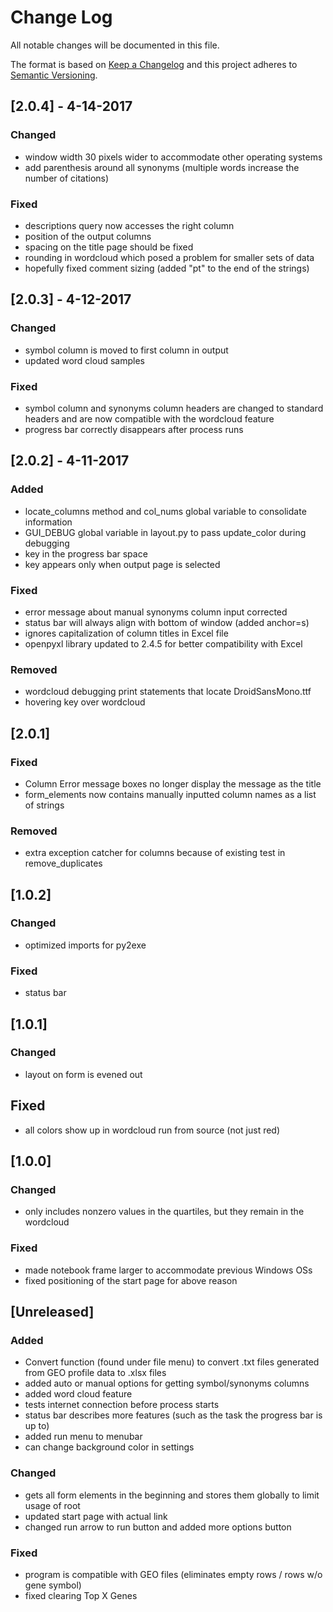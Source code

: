 # Change Log
All notable changes will be documented in this file.

The format is based on [Keep a Changelog](http://keepachangelog.com/)
and this project adheres to [Semantic Versioning](http://semver.org/).

## [2.0.4] - 4-14-2017
### Changed
- window width 30 pixels wider to accommodate other operating systems
- add parenthesis around all synonyms (multiple words increase the number of citations)

### Fixed
- descriptions query now accesses the right column
- position of the output columns
- spacing on the title page should be fixed
- rounding in wordcloud which posed a problem for smaller sets of data
- hopefully fixed comment sizing (added "pt" to the end of the strings)

## [2.0.3] - 4-12-2017
### Changed
- symbol column is moved to first column in output
- updated word cloud samples

### Fixed
- symbol column and synonyms column headers are changed to standard headers
and are now compatible with the wordcloud feature
- progress bar correctly disappears after process runs

## [2.0.2] - 4-11-2017
### Added
- locate_columns method and col_nums global variable to consolidate information
- GUI_DEBUG global variable in layout.py to pass update_color during debugging
- key in the progress bar space
- key appears only when output page is selected

### Fixed
- error message about manual synonyms column input corrected
- status bar will always align with bottom of window (added anchor=s)
- ignores capitalization of column titles in Excel file
- openpyxl library updated to 2.4.5 for better compatibility with Excel

### Removed
- wordcloud debugging print statements that locate DroidSansMono.ttf
- hovering key over wordcloud

## [2.0.1]
### Fixed
- Column Error message boxes no longer display the message as the title
- form_elements now contains manually inputted column names as a list of strings

### Removed
- extra exception catcher for columns because of existing test in remove_duplicates

## [1.0.2]
### Changed
- optimized imports for py2exe

### Fixed
- status bar

## [1.0.1]
### Changed
- layout on form is evened out

## Fixed
- all colors show up in wordcloud run from source (not just red)

## [1.0.0]
### Changed
- only includes nonzero values in the quartiles, but they remain in the wordcloud

### Fixed
- made notebook frame larger to accommodate previous Windows OSs
- fixed positioning of the start page for above reason

## [Unreleased]
### Added
- Convert function (found under file menu) to convert .txt files
generated from GEO profile data to .xlsx files
- added auto or manual options for getting symbol/synonyms columns
- added word cloud feature
- tests internet connection before process starts
- status bar describes more features (such as the task the progress bar is up to)
- added run menu to menubar
- can change background color in settings

### Changed
- gets all form elements in the beginning and stores them globally to limit usage of root
- updated start page with actual link
- changed run arrow to run button and added more options button

### Fixed
- program is compatible with GEO files (eliminates empty rows / rows w/o gene symbol)
- fixed clearing Top X Genes
